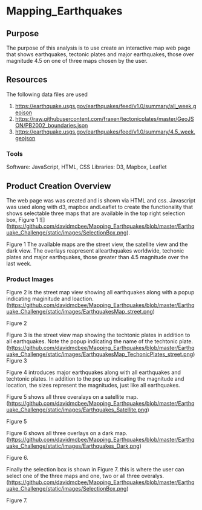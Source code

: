 # Mapping_Earthquakes

## Purpose
The purpose of this analysis is to use create an interactive map web page that shows earthquakes, tectonic plates and major earthquakes, those over magnitude 4.5 on one of three maps chosen by the user.

## Resources
The following data files are used
1. https://earthquake.usgs.gov/earthquakes/feed/v1.0/summary/all_week.geojson
2. https://raw.githubusercontent.com/fraxen/tectonicplates/master/GeoJSON/PB2002_boundaries.json
3. https://earthquake.usgs.gov/earthquakes/feed/v1.0/summary/4.5_week.geojson

### Tools
Software: JavaScript, HTML, CSS
Libraries: D3, Mapbox, Leaflet

## Product Creation Overview
The web page was was created and is shown via HTML and css. Javascript was used along with d3, mapbox andLeaflet to create the functionality that shows selectable three maps that are available in the top right
selection box, Figure 1 ![] (https://github.com/davidmcbee/Mapping_Earthquakes/blob/master/Earthquake_Challenge/static/images/SelectionBox.png).

Figure 1
The available maps are the street view, the satellite view and the dark view. The overlays reapresent allearthquakes worldwide, techonic plates and major earthquakes, those greater than 4.5 magnitude over the last week.
### Product Images
Figure 2 is the street map view showing all earthquakes along with a popup indicating maginitude and loaction.
(https://github.com/davidmcbee/Mapping_Earthquakes/blob/master/Earthquake_Challenge/static/images/EarthquakesMap_street.png)

Figure 2

Figure 3 is the street view map showing the techtonic plates in addition to all earthquakes. Note the popup indicating the name of the techtonic plate.
(https://github.com/davidmcbee/Mapping_Earthquakes/blob/master/Earthquake_Challenge/static/images/EarthquakesMap_TechonicPlates_street.png)
Figure 3

Figure 4 introduces major earthquakes along with all earthquakes and techtonic plates. In addition to the pop up indicating the magnitude and location, the sizes represent the magnitudes, just like all earthquakes.

Figure 5 shows all three overalays on a satellite map.
(https://github.com/davidmcbee/Mapping_Earthquakes/blob/master/Earthquake_Challenge/static/images/Earthquakes_Satellite.png)

Figure 5

Figure 6 shows all three overlays on a dark map.
(https://github.com/davidmcbee/Mapping_Earthquakes/blob/master/Earthquake_Challenge/static/images/Earthquakes_Dark.png)

Figure 6.

Finally the selection box is shown in Figure 7. this is where the user can select one of the three maps and one, two or all three overalys.
(https://github.com/davidmcbee/Mapping_Earthquakes/blob/master/Earthquake_Challenge/static/images/SelectionBox.png)

Figure 7.




